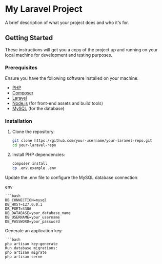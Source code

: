 # My Laravel Project

A brief description of what your project does and who it's for.

## Getting Started

These instructions will get you a copy of the project up and running on your local machine for development and testing purposes.

### Prerequisites

Ensure you have the following software installed on your machine:

- [PHP](https://www.php.net/manual/en/install.php)
- [Composer](https://getcomposer.org/)
- [Laravel](https://laravel.com/docs/installation)
- [Node.js](https://nodejs.org/) (for front-end assets and build tools)
- [MySQL](https://www.mysql.com/) (for the database)

### Installation

1. Clone the repository:

   ```bash
   git clone https://github.com/your-username/your-laravel-repo.git
   cd your-laravel-repo
2. Install PHP dependencies:
    ```bash
    composer install
    cp .env.example .env
Update the .env file to configure the MySQL database connection:

env

    ```bash
    DB_CONNECTION=mysql
    DB_HOST=127.0.0.1
    DB_PORT=3306
    DB_DATABASE=your_database_name
    DB_USERNAME=your_username
    DB_PASSWORD=your_password

Generate an application key:

    ```bash
    php artisan key:generate
    Run database migrations:
    php artisan migrate
    php artisan serve
